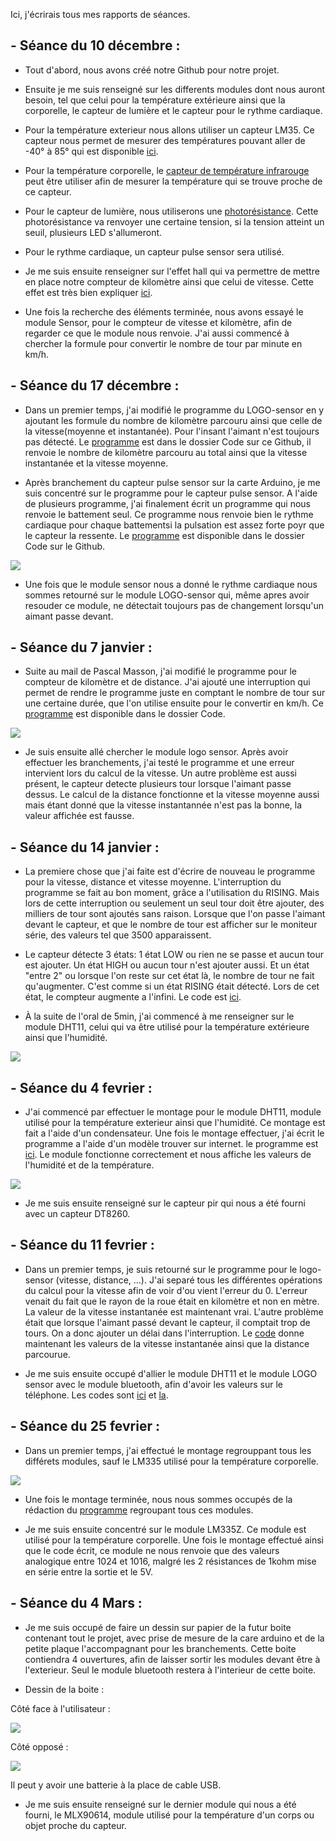 Ici, j'écrirais tous mes rapports de séances.

<h2>- Séance du 10 décembre :</h2>

- Tout d'abord, nous avons créé notre Github pour notre projet.

- Ensuite je me suis renseigné sur les differents modules dont nous auront besoin, tel que celui pour la température extérieure ainsi que la corporelle, le capteur de lumière et le capteur pour le rythme cardiaque.

- Pour la température exterieur nous allons utiliser un capteur LM35. Ce capteur nous permet de mesurer des températures pouvant aller de -40° à 85° qui est disponible <a href="https://www.conrad.fr/p/texas-instruments-lm-335-z-capteur-de-temperature-40-a-100-c-to-92-sortie-radiale-176656">ici</a>.

- Pour la température corporelle, le <a href="https://www.amazon.fr/MLX90614-Contact-Capteur-Temp%C3%A9rature-Infrarouge/dp/B0752D444T/ref=sr_1_7?ie=UTF8&qid=1544439196&sr=8-7&keywords=capteur%20ir%20arduino%20temperature&fbclid=IwAR0lnj9VVMJnB4Qq8FSv13xZcNp527qpPXtKi6elCzo3Gd2Q6tBUgipcS5Q">capteur de température infrarouge</a> peut être utiliser afin de mesurer la température qui se trouve proche de ce capteur.

- Pour le capteur de lumière, nous utiliserons une <a href="https://www.amazon.fr/Sodial-20x-Photor%C3%A9sistances-50-100-kOhms/dp/B00HUHC9D2/ref=sr_1_4?ie=UTF8&qid=1544439506&sr=8-4&keywords=photor%C3%A9sistance+arduino">photorésistance</a>. Cette photorésistance va renvoyer une certaine tension, si la tension atteint un seuil, plusieurs LED s'allumeront.

- Pour le rythme cardiaque, un capteur pulse sensor sera utilisé.

- Je me suis ensuite renseigner sur l'effet hall qui va permettre de mettre en place notre compteur de kilomètre ainsi que celui de vitesse. Cette effet est très bien expliquer <a href="http://etronics.free.fr/dossiers/analog/analog48/capthall.htm">ici</a>.

- Une fois la recherche des éléments terminée, nous avons essayé le module Sensor, pour le compteur de vitesse et kilomètre, afin de regarder ce que le module nous renvoie.
J'ai aussi commencé à chercher la formule pour convertir le nombre de tour par minute en km/h.

<h2>- Séance du 17 décembre :</h2>

- Dans un premier temps, j'ai modifié le programme du LOGO-sensor en y ajoutant les formule du nombre de kilomètre parcouru ainsi que celle de la vitesse(moyenne et instantanée). Pour l'insant l'aimant n'est toujours pas détecté. Le <a href="https://github.com/PolyTool/PolyTool/blob/master/Codes%20Arduino/LOGO-sensor%20avec%20distance%20et%20vitesse.ino">programme</a> est dans le dossier Code sur ce Github, il renvoie le nombre de kilomètre parcouru au total ainsi que la vitesse instantanée et la vitesse moyenne.

- Après branchement du capteur pulse sensor sur la carte Arduino, je me suis concentré sur le programme pour le capteur pulse sensor. A l'aide de plusieurs programme, j'ai finalement écrit un programme qui nous renvoie le battement seul. Ce programme nous renvoie bien le rythme cardiaque pour chaque battementsi la pulsation est assez forte poyr que le capteur la ressente. Le <a href="https://github.com/PolyTool/PolyTool/blob/master/Codes%20Arduino/Pulse%20sensor.ino">programme</a> est disponible dans le dossier Code sur le Github. 


<img src="https://github.com/PolyTool/PolyTool/blob/master/Ressources/Pulse%20sensor%20-%20Montage.png"/>


- Une fois que le module sensor nous a donné le rythme cardiaque nous sommes retourné sur le module LOGO-sensor qui, même apres avoir resouder ce module, ne détectait toujours pas de changement lorsqu'un aimant passe devant.


<h2>- Séance du 7 janvier :</h2>

- Suite au mail de Pascal Masson, j'ai modifié le programme pour le compteur de kilomètre et de distance. J'ai ajouté une interruption qui permet de rendre le programme juste en comptant le nombre de tour sur une certaine durée, que l'on utilise ensuite pour le convertir en km/h. Ce <a href="https://github.com/PolyTool/PolyTool/blob/master/Codes%20Arduino/LOGO-sensor%20avec%20interrruption.ino">programme</a> est disponible dans le dossier Code.

<img src="https://github.com/PolyTool/PolyTool/blob/master/Ressources/Capteur%20%C3%A0%20effet%20Hall%20-%20Montage.png"/>

- Je suis ensuite allé chercher le module logo sensor. Après avoir effectuer les branchements, j'ai testé le programme et une erreur intervient lors du calcul de la vitesse. Un autre problème est aussi présent, le capteur detecte plusieurs tour lorsque l'aimant passe dessus. Le calcul de la distance fonctionne et la vitesse moyenne aussi mais étant donné que la vitesse instantannée n'est pas la bonne, la valeur affichée est fausse.


<h2>- Séance du 14 janvier :</h2>

- La premiere chose que j'ai faite est d'écrire de nouveau le programme pour la vitesse, distance et vitesse moyenne. L'interruption du programme se fait au bon moment, grâce a l'utilisation du RISING. Mais lors de cette interruption ou seulement un seul tour doit être ajouter, des milliers de tour sont ajoutés sans raison. Lorsque que l'on passe l'aimant devant le capteur, et que le nombre de tour est afficher sur le moniteur série, des valeurs tel que 3500 apparaissent. 

- Le capteur détecte 3 états: 1 état LOW ou rien ne se passe et aucun tour est ajouter. Un état HIGH ou aucun tour n'est ajouter aussi. Et un état "entre 2" ou lorsque l'on reste sur cet état là, le nombre de tour ne fait qu'augmenter. C'est comme si un état RISING était détecté. Lors de cet état, le compteur augmente a l'infini. Le code est <a href="https://github.com/PolyTool/PolyTool/blob/master/Codes%20Arduino/LOGO-sensor%20avec%20interrruption.ino">ici</a>.

- À la suite de l'oral de 5min, j'ai commencé à me renseigner sur le module DHT11, celui qui va être utilisé pour la température extérieure ainsi que l'humidité.

<img src="https://github.com/PolyTool/PolyTool/blob/master/Ressources/DHT11.png"/>


<h2>- Séance du 4 fevrier :</h2>

- J'ai commencé par effectuer le montage pour le module DHT11, module utilisé pour la température exterieur ainsi que l'humidité. Ce montage est fait a l'aide d'un condensateur. Une fois le montage effectuer, j'ai écrit le programme a l'aide d'un modèle trouver sur internet. le programme est <a href ="https://github.com/PolyTool/PolyTool/blob/master/Codes%20Arduino/DHT11.ino">ici</a>.
Le module fonctionne correctement et nous affiche les valeurs de l'humidité et de la température.

<img src="https://github.com/PolyTool/PolyTool/blob/master/Ressources/Moniteur%20s%C3%A9rie%20des%20r%C3%A9sultats%20-%20DHT11.png"/>

- Je me suis ensuite renseigné sur le capteur pir qui nous a été fourni avec un capteur DT8260.

<h2>- Séance du 11 fevrier :</h2>

- Dans un premier temps, je suis retourné sur le programme pour le logo-sensor (vitesse, distance, ...). J'ai separé tous les différentes opérations du calcul pour la vitesse afin de voir d'ou vient l'erreur du 0. L'erreur venait du fait que le rayon de la roue était en kilomètre et non en mètre. La valeur de la vitesse instantanée est maintenant vrai. L'autre problème était que lorsque l'aimant passé devant le capteur, il comptait trop de tours. On a donc ajouter un délai dans l'interruption. Le <a href="https://github.com/PolyTool/PolyTool/blob/master/Codes%20Arduino/LOGO-sensor%20avec%20interrruption%20(3.0).ino">code</a> donne maintenant les valeurs de la vitesse instantanée ainsi que la distance parcourue.

- Je me suis ensuite occupé d'allier le module DHT11 et le module LOGO sensor avec le module bluetooth, afin d'avoir les valeurs sur le téléphone. Les codes sont <a href="https://github.com/PolyTool/PolyTool/blob/master/Codes%20Arduino/DHT11%20(Bluetooth).ino">ici</a> et <a href="https://github.com/PolyTool/PolyTool/blob/master/Codes%20Arduino/LOGO-sensor%20avec%20interruption%20(final%20-%20Bluetooth).ino">la</a>.

<h2>- Séance du 25 fevrier :</h2>

- Dans un premier temps, j'ai effectué le montage regrouppant tous les différets modules, sauf le LM335 utilisé pour la température corporelle.

<img src="https://github.com/PolyTool/PolyTool/blob/master/Ressources/Modules%20r%C3%A9unis%20-%20Montage.png"/>

- Une fois le montage terminée, nous nous sommes occupés de la rédaction du <a href ="https://github.com/PolyTool/PolyTool/blob/master/Codes%20Arduino/Modules%20r%C3%A9unis%20(Bluetooth).ino">programme</a> regroupant tous ces modules. 

- Je me suis ensuite concentré sur le module LM335Z. Ce module est utilisé pour la température corporelle. Une fois le montage effectué ainsi que le code écrit, ce module ne nous renvoie que des valeurs analogique entre 1024 et 1016, malgré les 2 résistances de 1kohm mise en série entre la sortie et le 5V. 

<h2>- Séance du 4 Mars :</h2>

- Je me suis occupé de faire un dessin sur papier de la futur boite contenant tout le projet, avec prise de mesure de la care arduino et de la petite plaque l'accompagnant pour les branchements. Cette boite contiendra 4 ouvertures, afin de laisser sortir les modules devant être à l'exterieur. Seul le module bluetooth restera à l'interieur de cette boite. 

- Dessin de la boite :

Côté face à l'utilisateur :

<img src="https://github.com/PolyTool/PolyTool/blob/master/Ressources/Face%20arri%C3%A8re%20(utilisateur).png"/>

Côté opposé :

<img src="https://github.com/PolyTool/PolyTool/blob/master/Ressources/Face%20avant%20(route).png"/>

Il peut y avoir une batterie à la place de cable USB.


- Je me suis ensuite renseigné sur le dernier module qui nous a été fourni, le MLX90614, module utilisé pour la température d'un corps ou objet proche du capteur.

